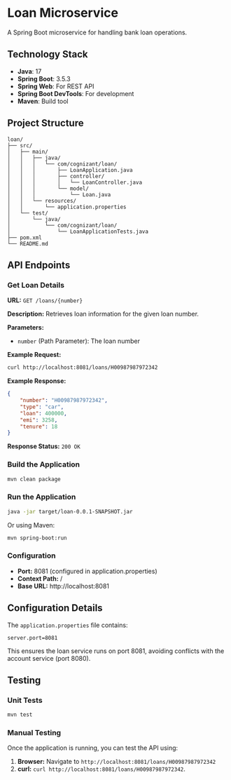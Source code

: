 # Loan Microservice

A Spring Boot microservice for handling bank loan operations.

## Technology Stack

- **Java**: 17
- **Spring Boot**: 3.5.3
- **Spring Web**: For REST API
- **Spring Boot DevTools**: For development
- **Maven**: Build tool

## Project Structure

```
loan/
├── src/
│   ├── main/
│   │   ├── java/
│   │   │   └── com/cognizant/loan/
│   │   │       ├── LoanApplication.java
│   │   │       ├── controller/
│   │   │       │   └── LoanController.java
│   │   │       └── model/
│   │   │           └── Loan.java
│   │   └── resources/
│   │       └── application.properties
│   └── test/
│       └── java/
│           └── com/cognizant/loan/
│               └── LoanApplicationTests.java
├── pom.xml
└── README.md
```

## API Endpoints

### Get Loan Details

**URL:** `GET /loans/{number}`

**Description:** Retrieves loan information for the given loan number.

**Parameters:**

- `number` (Path Parameter): The loan number

**Example Request:**

```bash
curl http://localhost:8081/loans/H00987987972342
```

**Example Response:**

```json
{
    "number": "H00987987972342",
    "type": "car",
    "loan": 400000,
    "emi": 3258,
    "tenure": 18
}
```

**Response Status:** `200 OK`

### Build the Application

```bash
mvn clean package
```

### Run the Application

```bash
java -jar target/loan-0.0.1-SNAPSHOT.jar
```

Or using Maven:

```bash
mvn spring-boot:run
```

### Configuration

- **Port:** 8081 (configured in application.properties)
- **Context Path:** /
- **Base URL:** http://localhost:8081

## Configuration Details

The `application.properties` file contains:

```properties
server.port=8081
```

This ensures the loan service runs on port 8081, avoiding conflicts with the account service (port 8080).

## Testing

### Unit Tests

```bash
mvn test
```

### Manual Testing

Once the application is running, you can test the API using:

1. **Browser:** Navigate to `http://localhost:8081/loans/H00987987972342`
2. **curl:** `curl http://localhost:8081/loans/H00987987972342`.
